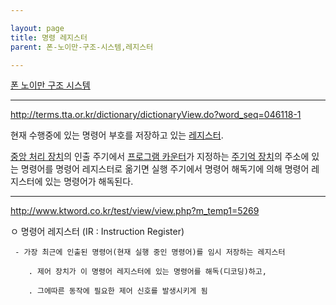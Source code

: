```yaml
---

layout: page
title: 명령 레지스터
parent: 폰-노이만-구조-시스템,레지스터

---
```



[폰 노이만 구조 시스템](폰-노이만-구조-시스템.html)

***

<http://terms.tta.or.kr/dictionary/dictionaryView.do?word_seq=046118-1>

현재 수행중에 있는 명령어 부호를 저장하고 있는 [레지스터](레지스터.html). 

[중앙 처리 장치](중앙-처리-장치.html)의 인출 주기에서 [프로그램 카운터](프로그램-카운터.html)가 지정하는 [주기억 장치](주기억-장치.html)의 주소에 있는 명령어를 명령어 레지스터로 옮기면 실행 주기에서 명령어 해독기에 의해 명령어 레지스터에 있는 명령어가 해독된다.

***

<http://www.ktword.co.kr/test/view/view.php?m_temp1=5269>

  ㅇ 명령어 레지스터 (IR : Instruction Register)

     - 가장 최근에 인출된 명령어(현재 실행 중인 명령어)를 임시 저장하는 레지스터

        . 제어 장치가 이 명령어 레지스터에 있는 명령어를 해독(디코딩)하고,

        . 그에따른 동작에 필요한 제어 신호를 발생시키게 됨